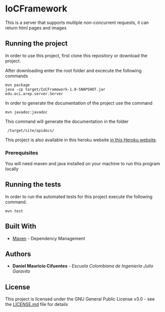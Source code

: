 # IoCFramework

This is a server that supports multiple non-concurrent requests, it can return html pages and images

## Running the project

 In order to use this project, first clone this repository or download the project.

After downloading enter the root folder and excecute the following commands

```
mvn package
java -cp target/IoCFramework-1.0-SNAPSHOT.jar edu.eci.arep.server.Server
```
In order to generate the documentation of the project use the command 

```
mvn javadoc:javadoc
```
This command will generate the documentation in the folder 
```
 /target/site/apidocs/
 ```
 
 This project is also available in this heroku website [in this Heroku website](https://dcifuentes-iocframework.herokuapp.com/).
### Prerequisites

You will need maven and java installed on your machine to run this program locally

## Running the tests

In order to run the automated tests for this project execute the following command.

```
mvn test
```

## Built With

* [Maven](https://maven.apache.org/) - Dependency Management

## Authors

* **Daniel Mauricio Cifuentes** - *Escuela Colombiana de Ingeniería Julio Garavito* 

## License

This project is licensed under the GNU General Public License v3.0 - see the [LICENSE.md](LICENSE.md) file for details

